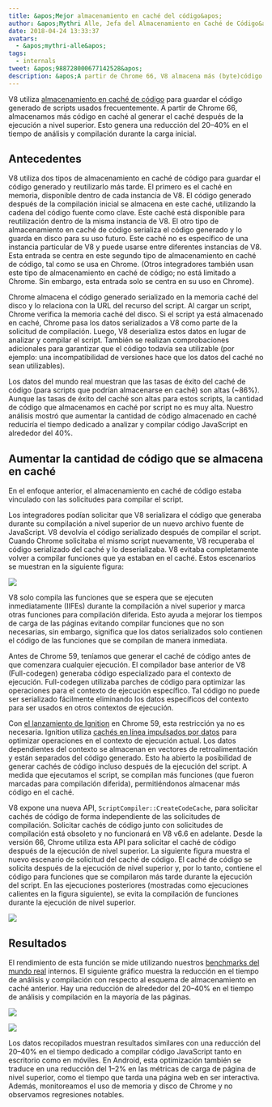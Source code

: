 ```yaml
---
title: &apos;Mejor almacenamiento en caché del código&apos;
author: &apos;Mythri Alle, Jefa del Almacenamiento en Caché de Código&apos;
date: 2018-04-24 13:33:37
avatars:
  - &apos;mythri-alle&apos;
tags:
  - internals
tweet: &apos;988728000677142528&apos;
description: &apos;A partir de Chrome 66, V8 almacena más (byte)código en caché al generar el caché después de la ejecución a nivel superior.&apos;
---
```

V8 utiliza [almacenamiento en caché de código](/blog/code-caching) para guardar el código generado de scripts usados frecuentemente. A partir de Chrome 66, almacenamos más código en caché al generar el caché después de la ejecución a nivel superior. Esto genera una reducción del 20–40% en el tiempo de análisis y compilación durante la carga inicial.

<!--truncate-->
## Antecedentes

V8 utiliza dos tipos de almacenamiento en caché de código para guardar el código generado y reutilizarlo más tarde. El primero es el caché en memoria, disponible dentro de cada instancia de V8. El código generado después de la compilación inicial se almacena en este caché, utilizando la cadena del código fuente como clave. Este caché está disponible para reutilización dentro de la misma instancia de V8. El otro tipo de almacenamiento en caché de código serializa el código generado y lo guarda en disco para su uso futuro. Este caché no es específico de una instancia particular de V8 y puede usarse entre diferentes instancias de V8. Esta entrada se centra en este segundo tipo de almacenamiento en caché de código, tal como se usa en Chrome. (Otros integradores también usan este tipo de almacenamiento en caché de código; no está limitado a Chrome. Sin embargo, esta entrada solo se centra en su uso en Chrome).

Chrome almacena el código generado serializado en la memoria caché del disco y lo relaciona con la URL del recurso del script. Al cargar un script, Chrome verifica la memoria caché del disco. Si el script ya está almacenado en caché, Chrome pasa los datos serializados a V8 como parte de la solicitud de compilación. Luego, V8 deserializa estos datos en lugar de analizar y compilar el script. También se realizan comprobaciones adicionales para garantizar que el código todavía sea utilizable (por ejemplo: una incompatibilidad de versiones hace que los datos del caché no sean utilizables).

Los datos del mundo real muestran que las tasas de éxito del caché de código (para scripts que podrían almacenarse en caché) son altas (~86%). Aunque las tasas de éxito del caché son altas para estos scripts, la cantidad de código que almacenamos en caché por script no es muy alta. Nuestro análisis mostró que aumentar la cantidad de código almacenado en caché reduciría el tiempo dedicado a analizar y compilar código JavaScript en alrededor del 40%.

## Aumentar la cantidad de código que se almacena en caché

En el enfoque anterior, el almacenamiento en caché de código estaba vinculado con las solicitudes para compilar el script.

Los integradores podían solicitar que V8 serializara el código que generaba durante su compilación a nivel superior de un nuevo archivo fuente de JavaScript. V8 devolvía el código serializado después de compilar el script. Cuando Chrome solicitaba el mismo script nuevamente, V8 recuperaba el código serializado del caché y lo deserializaba. V8 evitaba completamente volver a compilar funciones que ya estaban en el caché. Estos escenarios se muestran en la siguiente figura:

![](/_img/improved-code-caching/warm-hot-run-1.png)

V8 solo compila las funciones que se espera que se ejecuten inmediatamente (IIFEs) durante la compilación a nivel superior y marca otras funciones para compilación diferida. Esto ayuda a mejorar los tiempos de carga de las páginas evitando compilar funciones que no son necesarias, sin embargo, significa que los datos serializados solo contienen el código de las funciones que se compilan de manera inmediata.

Antes de Chrome 59, teníamos que generar el caché de código antes de que comenzara cualquier ejecución. El compilador base anterior de V8 (Full-codegen) generaba código especializado para el contexto de ejecución. Full-codegen utilizaba parches de código para optimizar las operaciones para el contexto de ejecución específico. Tal código no puede ser serializado fácilmente eliminando los datos específicos del contexto para ser usados en otros contextos de ejecución.

Con [el lanzamiento de Ignition](/blog/launching-ignition-and-turbofan) en Chrome 59, esta restricción ya no es necesaria. Ignition utiliza [cachés en línea impulsados por datos](https://www.youtube.com/watch?v=u7zRSm8jzvA) para optimizar operaciones en el contexto de ejecución actual. Los datos dependientes del contexto se almacenan en vectores de retroalimentación y están separados del código generado. Esto ha abierto la posibilidad de generar cachés de código incluso después de la ejecución del script. A medida que ejecutamos el script, se compilan más funciones (que fueron marcadas para compilación diferida), permitiéndonos almacenar más código en el caché.

V8 expone una nueva API, `ScriptCompiler::CreateCodeCache`, para solicitar cachés de código de forma independiente de las solicitudes de compilación. Solicitar cachés de código junto con solicitudes de compilación está obsoleto y no funcionará en V8 v6.6 en adelante. Desde la versión 66, Chrome utiliza esta API para solicitar el caché de código después de la ejecución de nivel superior. La siguiente figura muestra el nuevo escenario de solicitud del caché de código. El caché de código se solicita después de la ejecución de nivel superior y, por lo tanto, contiene el código para funciones que se compilaron más tarde durante la ejecución del script. En las ejecuciones posteriores (mostradas como ejecuciones calientes en la figura siguiente), se evita la compilación de funciones durante la ejecución de nivel superior.

![](/_img/improved-code-caching/warm-hot-run-2.png)

## Resultados

El rendimiento de esta función se mide utilizando nuestros [benchmarks del mundo real](https://cs.chromium.org/chromium/src/tools/perf/page_sets/v8_top_25.py?q=v8.top&sq=package:chromium&l=1) internos. El siguiente gráfico muestra la reducción en el tiempo de análisis y compilación con respecto al esquema de almacenamiento en caché anterior. Hay una reducción de alrededor del 20–40% en el tiempo de análisis y compilación en la mayoría de las páginas.

![](/_img/improved-code-caching/parse.png)

![](/_img/improved-code-caching/compile.png)

Los datos recopilados muestran resultados similares con una reducción del 20–40% en el tiempo dedicado a compilar código JavaScript tanto en escritorio como en móviles. En Android, esta optimización también se traduce en una reducción del 1–2% en las métricas de carga de página de nivel superior, como el tiempo que tarda una página web en ser interactiva. Además, monitoreamos el uso de memoria y disco de Chrome y no observamos regresiones notables.
